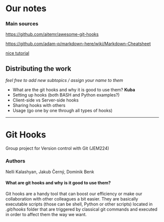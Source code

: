 # Our notes
### Main sources
https://github.com/aitemr/awesome-git-hooks

https://github.com/adam-p/markdown-here/wiki/Markdown-Cheatsheet

[nice tutorial](https://www.atlassian.com/git/tutorials/git-hooks)

## Distributing the work
*feel free to add new subtopics / assign your name to them*


- What are the git hooks and why it is good to use them?      **Kuba**
- Setting up hooks (both BASH and Python examples?)
- Client-side vs Server-side hooks
- Sharing hooks with others
- Usage (go one by one through all types of hooks)
----------------------------------------------------------
# Git Hooks
Group project for Version control with Git (JEM224)

### Authors
Nelli Kalashyan, Jakub Černý, Dominik Benk

#### What are git hooks and why is it good to use them?
Git hooks are a handy tool that can boost our efficiency or make our collaboration with other colleagues a bit easier. They are basically executable scripts (those can be shell, Python or other scripts) located in *.git/hooks* folder that are triggered by classical git commands and executed in order to affect them the way we want. 




